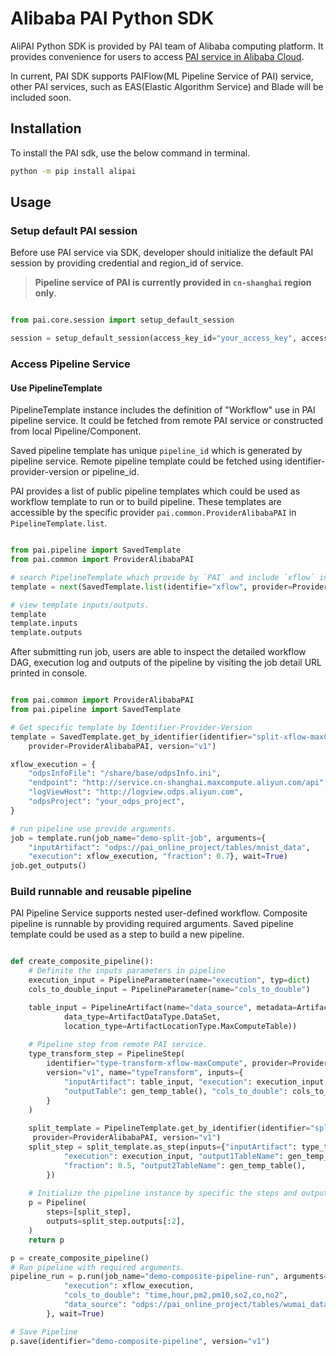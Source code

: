 # Alibaba PAI Python SDK

AliPAI Python SDK is provided by PAI team of Alibaba computing platform. It provides convenience for users to access [PAI service in Alibaba Cloud](https://www.aliyun.com/product/bigdata/product/learn).

In current, PAI SDK supports PAIFlow(ML Pipeline Service of PAI) service, other PAI services, such as EAS(Elastic Algorithm Service) and Blade will be included soon.

## Installation

To install the PAI sdk, use the below command in terminal.

```bash
python -m pip install alipai
```

## Usage

### Setup default PAI session

Before use PAI service via SDK, developer should initialize the default PAI session by providing credential and region_id of service.
 
>  **Pipeline service of PAI is currently provided in `cn-shanghai` region only**.


```python

from pai.core.session import setup_default_session

session = setup_default_session(access_key_id="your_access_key", access_key_secret="your_access_secret", region_id="your_region_id")

```


### Access Pipeline Service

#### Use PipelineTemplate

PipelineTemplate instance includes the definition of "Workflow" use in PAI pipeline service. It could be fetched from remote PAI service or constructed from local Pipeline/Component.

Saved pipeline template has unique `pipeline_id` which is generated by pipeline service. Remote pipeline template could be fetched using identifier-provider-version or pipeline_id.

PAI provides a list of public pipeline templates which could be used as workflow template to run or to build pipeline. These templates are accessible by the specific provider `pai.common.ProviderAlibabaPAI` in `PipelineTemplate.list`.



```python

from pai.pipeline import SavedTemplate
from pai.common import ProviderAlibabaPAI

# search PipelineTemplate which provide by `PAI` and include `xflow` in identifier.
template = next(SavedTemplate.list(identifie="xflow", provider=ProviderAlibabaPAI))

# view template inputs/outputs.
template
template.inputs
template.outputs
```

After submitting run job, users are able to inspect the detailed workflow DAG, execution log and outputs of the pipeline by visiting the job detail URL printed in console.

```python

from pai.common import ProviderAlibabaPAI
from pai.pipeline import SavedTemplate

# Get specific template by Identifier-Provider-Version
template = SavedTemplate.get_by_identifier(identifier="split-xflow-maxCompute",
    provider=ProviderAlibabaPAI, version="v1")

xflow_execution = {
    "odpsInfoFile": "/share/base/odpsInfo.ini",
    "endpoint": "http://service.cn-shanghai.maxcompute.aliyun.com/api",
    "logViewHost": "http://logview.odps.aliyun.com",
    "odpsProject": "your_odps_project",
}

# run pipeline use provide arguments.
job = template.run(job_name="demo-split-job", arguments={
    "inputArtifact": "odps://pai_online_project/tables/mnist_data",
    "execution": xflow_execution, "fraction": 0.7}, wait=True)
job.get_outputs()

```


### Build runnable and reusable pipeline 

PAI Pipeline Service supports nested user-defined workflow. Composite pipeline is runnable by providing required arguments. Saved pipeline template could be used as a step to build a new pipeline.

```python

def create_composite_pipeline():
    # Definite the inputs parameters in pipeline
    execution_input = PipelineParameter(name="execution", typ=dict)
    cols_to_double_input = PipelineParameter(name="cols_to_double")

    table_input = PipelineArtifact(name="data_source", metadata=ArtifactMetadata(
            data_type=ArtifactDataType.DataSet,
            location_type=ArtifactLocationType.MaxComputeTable))
    
    # Pipeline step from remote PAI service.
    type_transform_step = PipelineStep(
        identifier="type-transform-xflow-maxCompute", provider=ProviderAlibabaPAI,
        version="v1", name="typeTransform", inputs={
            "inputArtifact": table_input, "execution": execution_input, 
            "outputTable": gen_temp_table(), "cols_to_double": cols_to_double_input,
        }
    )
    
    split_template = PipelineTemplate.get_by_identifier(identifier="split-xflow-maxCompute",
     provider=ProviderAlibabaPAI, version="v1")
    split_step = split_template.as_step(inputs={"inputArtifact": type_transform_step.outputs[0],
            "execution": execution_input, "output1TableName": gen_temp_table(),
            "fraction": 0.5, "output2TableName": gen_temp_table(),
        })
    
    # Initialize the pipeline instance by specific the steps and outputs.   
    p = Pipeline(
        steps=[split_step],
        outputs=split_step.outputs[:2],
    )
    return p

p = create_composite_pipeline()
# Run pipeline with required arguments.
pipeline_run = p.run(job_name="demo-composite-pipeline-run", arguments={
            "execution": xflow_execution,
            "cols_to_double": "time,hour,pm2,pm10,so2,co,no2",
            "data_source": "odps://pai_online_project/tables/wumai_data",
        }, wait=True)

# Save Pipeline
p.save(identifier="demo-composite-pipeline", version="v1")

```
